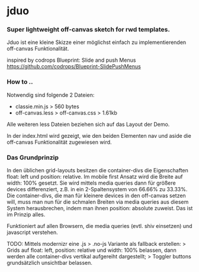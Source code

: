 jduo
====

### Super lightweight off-canvas sketch for rwd templates.

Jduo ist eine kleine Skizze einer möglichst einfach zu implementierenden off-canvas Funktionalität.

inspired by codrops Blueprint: Slide and push Menus https://github.com/codrops/Blueprint-SlidePushMenus

### How to ..

Notwendig sind folgende 2 Dateien:

* classie.min.js > 560 bytes
* off-canvas.less > off-canvas.css > 1.61kb

Alle weiteren less Dateien beziehen sich auf das Layout der Demo.

In der index.html wird gezeigt, wie den beiden Elementen nav und aside die off-canvas Funktionalität zugewiesen wird.

### Das Grundprinzip

In den üblichen grid-layouts besitzen die container-divs die Eigenschaften float: left und position: relative. Im mobile first Ansatz wird die Breite auf width: 100% gesetzt. Sie wird mittels media queries dann für größere devices differenziert, z.B. in ein 2-Spaltensystem von 66.66% zu 33.33%. Die container-divs, die man für kleinere devices in den off-canvas setzen will, muss man nun für die schmalen Breiten via media queries aus diesem System herausbrechen, indem man ihnen position: absolute zuweist. Das ist im Prinzip alles.

Funktioniert auf allen Browsern, die media queries (evtl. shiv einsetzen) und javascript verstehen.

TODO: Mittels modernizr eine .js > .no-js Variante als fallback erstellen: > Grids auf float: left, position: relative und width: 100% belassen, dann werden alle container-divs vertikal aufgereiht dargestellt; > Toggler buttons grundsätzlich unsichtbar belassen.